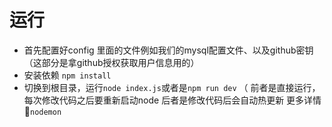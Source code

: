 # 运行
+ 首先配置好config 里面的文件例如我们的mysql配置文件、以及github密钥（这部分是拿github授权获取用户信息用的）
+ 安装依赖 `npm install`
+ 切换到根目录，运行`node index.js`或者是`npm run dev`  （ 前者是直接运行，每次修改代码之后要重新启动node  后者是修改代码后会自动热更新 更多详情🔎`nodemon`